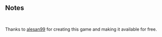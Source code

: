 ## Notes
<br/>

Thanks to [alesan99](https://alesan99.itch.io/clockwind) for creating this game and making it available for free.
<br/>

